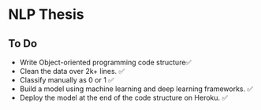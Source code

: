 # NLP Thesis

## To Do
* Write Object-oriented programming code structure✅
* Clean the data over 2k+ lines. ✅
* Classify manually as 0 or 1 ✅
* Build a model using machine learning and deep learning frameworks. ✅
* Deploy the model at the end of the code structure on Heroku. ✅
